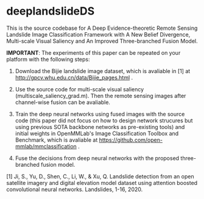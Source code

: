 # deeplandslideDS
This is the source codebase for A Deep Evidence-theoretic Remote Sensing Landslide Image Classification Framework with A New Belief Divergence, Multi-scale Visual Saliency and An Improved Three-branched Fusion Model. 

**IMPORTANT**: The experiments of this paper can be repeated on your platform with the following steps: 

1. Download the Bijie landslide image dataset, which is avaliable in [1] at http://gpcv.whu.edu.cn/data/Bijie_pages.html . 

2. Use the source code for multi-scale visual saliency (multiscale_saliency_grad.m). Then the remote sensing images after channel-wise fusion can be avaliable.  

3. Train the deep neural networks using fused images with the source code (this paper did not focus on how to design network strucures but using previous SOTA backbone networks as pre-existing tools) and initial weights in OpenMMLab's Image Classification Toolbox and Benchmark, which is avaliable at https://github.com/open-mmlab/mmclassification . 

4. Fuse the decisions from deep neural networks with the proposed three-branched fusion model. 

[1] Ji, S., Yu, D., Shen, C., Li, W., & Xu, Q. Landslide detection from an open satellite imagery and digital elevation model dataset using attention boosted convolutional neural networks. Landslides, 1-16, 2020. 
